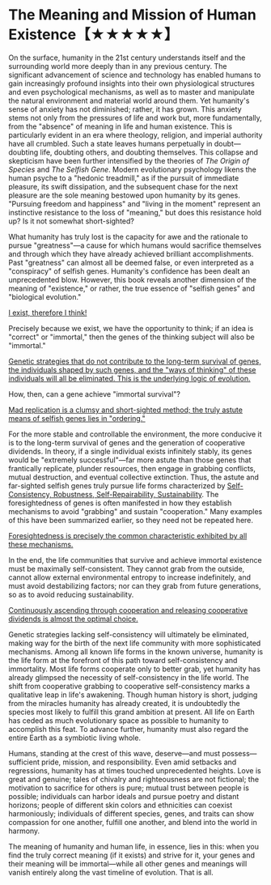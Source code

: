 # The Meaning and Mission of Human Existence【★★★★★】  
On the surface, humanity in the 21st century understands itself and the surrounding world more deeply than in any previous century. The significant advancement of science and technology has enabled humans to gain increasingly profound insights into their own physiological structures and even psychological mechanisms, as well as to master and manipulate the natural environment and material world around them. Yet humanity's sense of anxiety has not diminished; rather, it has grown. This anxiety stems not only from the pressures of life and work but, more fundamentally, from the "absence" of meaning in life and human existence. This is particularly evident in an era where theology, religion, and imperial authority have all crumbled. Such a state leaves humans perpetually in doubt—doubting life, doubting others, and doubting themselves. This collapse and skepticism have been further intensified by the theories of *The Origin of Species* and *The Selfish Gene*. Modern evolutionary psychology likens the human psyche to a "hedonic treadmill," as if the pursuit of immediate pleasure, its swift dissipation, and the subsequent chase for the next pleasure are the sole meaning bestowed upon humanity by its genes. "Pursuing freedom and happiness" and "living in the moment" represent an instinctive resistance to the loss of "meaning," but does this resistance hold up? Is it not somewhat short-sighted?  

What humanity has truly lost is the capacity for awe and the rationale to pursue "greatness"—a cause for which humans would sacrifice themselves and through which they have already achieved brilliant accomplishments. Past "greatness" can almost all be deemed false, or even interpreted as a "conspiracy" of selfish genes. Humanity's confidence has been dealt an unprecedented blow. However, this book reveals another dimension of the meaning of "existence," or rather, the true essence of "selfish genes" and "biological evolution."  

[I exist, therefore I think!]()  

Precisely because we exist, we have the opportunity to think; if an idea is "correct" or "immortal," then the genes of the thinking subject will also be "immortal."  

[Genetic strategies that do not contribute to the long-term survival of genes, the individuals shaped by such genes, and the "ways of thinking" of these individuals will all be eliminated. This is the underlying logic of evolution.]()  

How, then, can a gene achieve "immortal survival"?  

[Mad replication is a clumsy and short-sighted method; the truly astute means of selfish genes lies in "ordering."]()

For the more stable and controllable the environment, the more conducive it is to the long-term survival of genes and the generation of cooperative dividends. In theory, if a single individual exists infinitely stably, its genes would be "extremely successful"—far more astute than those genes that frantically replicate, plunder resources, then engage in grabbing conflicts, mutual destruction, and eventual collective extinction. Thus, the astute and far-sighted selfish genes truly pursue life forms characterized by [Self-Consistency, Robustness, Self-Repairability, Sustainability](). The foresightedness of genes is often manifested in how they establish mechanisms to avoid "grabbing" and sustain "cooperation." Many examples of this have been summarized earlier, so they need not be repeated here.  

[Foresightedness is precisely the common characteristic exhibited by all these mechanisms.]()  

In the end, the life communities that survive and achieve immortal existence must be maximally self-consistent. They cannot grab from the outside, cannot allow external environmental entropy to increase indefinitely, and must avoid destabilizing factors; nor can they grab from future generations, so as to avoid reducing sustainability.  

[Continuously ascending through cooperation and releasing cooperative dividends is almost the optimal choice.]()  

Genetic strategies lacking self-consistency will ultimately be eliminated, making way for the birth of the next life community with more sophisticated mechanisms. Among all known life forms in the known universe, humanity is the life form at the forefront of this path toward self-consistency and immortality. Most life forms cooperate only to better grab, yet humanity has already glimpsed the necessity of self-consistency in the life world. The shift from cooperative grabbing to cooperative self-consistency marks a qualitative leap in life's awakening. Though human history is short, judging from the miracles humanity has already created, it is undoubtedly the species most likely to fulfill this grand ambition at present. All life on Earth has ceded as much evolutionary space as possible to humanity to accomplish this feat. To advance further, humanity must also regard the entire Earth as a symbiotic living whole.  

Humans, standing at the crest of this wave, deserve—and must possess—sufficient pride, mission, and responsibility. Even amid setbacks and regressions, humanity has at times touched unprecedented heights. Love is great and genuine; tales of chivalry and righteousness are not fictional; the motivation to sacrifice for others is pure; mutual trust between people is possible; individuals can harbor ideals and pursue poetry and distant horizons; people of different skin colors and ethnicities can coexist harmoniously; individuals of different species, genes, and traits can show compassion for one another, fulfill one another, and blend into the world in harmony.  

The meaning of humanity and human life, in essence, lies in this: when you find the truly correct meaning (if it exists) and strive for it, your genes and their meaning will be immortal—while all other genes and meanings will vanish entirely along the vast timeline of evolution. That is all.
